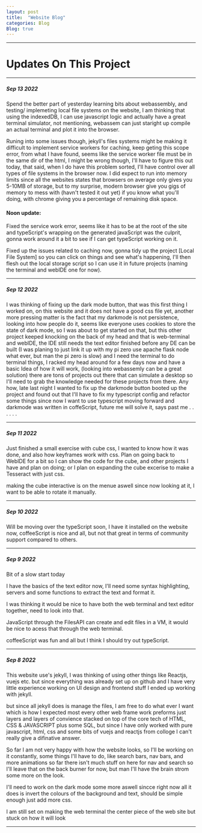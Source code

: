 ```yaml
---
layout: post
title:  "Website Blog"
categories: Blog
Blog: true
---
```


---
# Updates On This Project 

---
##### Sep 13 2022
Spend the better part of yesterday learning bits about webassembly, and testing/ implemeting local file systems on the website, I am thinking that using the indexedDB, I can use javascript logic and actually have a great terminal simulator, not mentioning, webassem can just staright up compile an actual terminal and plot it into the browser.

Runing into some issues though, jekyll's files systems might be making it difficult to implement service workers for caching, keep geting this scope error, from what I have found, seems like the service worker file must be in the same dir of the html, I might be wrong though, I'll have to figure this out today, that said, when I do have this problem sorted, I'll have control over all types of file systems in the browser now. 
I did expect to run into memory limits since all the websites states that browsers on average only gives you 5-10MB of storage, but to my surprise, modern browser give you gigs of memory to mess with (havn't tested it out yet) if you know what you'll doing, with chrome giving you a percentage of remaining disk space.

#### Noon update: 
Fixed the service work error, seems like it has to be at the root of the site and typeScript's wrapping on the generated javaScript was the culprit, gonna work around it a bit to see if I can get typeScript working on it.

Fixed up the issues related to caching now, gonna tidy up the project [Local File System] so you can click on things and see what's happening, I'll then flesh out the local storage script so I can use it in future projects (naming the terminal and webIDE one for now).


---
##### Sep 12 2022
I was thinking of fixing up the dark mode button, that was this first thing I worked on, on this website and it does not have a good css file yet, another more pressing matter is the fact that my darkmode is not persistence, looking into how people do it, seems like everyone uses cookies to store the state of dark mode, so I was about to get started on that, but this other project keeped knocking on the back of my head and that is web-terminal and webIDE, the IDE still needs the text editor finished before any DE can be built (I was planing to just link it up with my pi zero use apache flask node what ever, but man the pi zero is slow) and I need the terminal to do terminal things, I racked my head around for a few days now and have a basic Idea of how it will work, (looking into webassemly can be a great solution) there are tons of projects out there that can simulate a desktop so I'll need to grab the knowledge needed for these projects from there. Any how, late last night I wanted to fix up the darkmode button booted up the project and found out that I'll have to fix my typescript config and refactor some things since now I want to use typescript moving forward and darkmode was written in coffeScript, future me will solve it, says past me . . . . . .


---

##### Sep 11 2022
Just finished a small exercise with cube css, I wanted to know how it was done, and also how keyframes work with css.
Plan on going back to WebIDE for a bit so I can show the code for the cube, and other projects I have and plan on doing;
or I plan on expanding the cube excerise to make a Tesseract with just css.

making the cube interactive is on the menue aswell since now looking at it, I want to be able to rotate it manually.

---

##### Sep 10 2022
Will be moving over the typeScript soon, I have it installed on the website now, coffeeScript is nice and all, but not that great in terms of community support compared to others.

---


##### Sep 9 2022
Bit of a slow start today

I have the basics of the text editor now, I'll need some syntax highlighting, servers and some functions to extract the text and format it.

I was thinking it would be nice to have both the web terminal and text editor together, need to look into that.

JavaScript through the FilesAPI can create and edit files in a VM, it would be nice to acess that through the web terminal.

coffeeScript was fun and all but I think I should try out typeScript.


---
##### Sep 8 2022

This website use's jekyll, I was thinking of using other things like Reactjs, vuejs etc. but since everything was already set up on github and I have very little experience working on UI design and frontend stuff I ended up working with jekyll.

but since all jekyll does is manage the files, I am free to do what ever I want which is how I expected most every other web frame work preforms just layers and layers of convience stacked on top of the core tech of HTML, CSS & JAVASCRIPT plus some SQL, but since I have only worked with pure javascript, html, css and some bits of vuejs and reactjs from colloge I can't really give a difinative answer.

So far I am not very happy with how the website looks, so I'll be working on it constantly, some things I'll have to do, like search bars, nav bars, and more animations so far there isn't much stuff on here for nav and search so I'll leave that on the back burner for now, but man I'll have the brain strom some more on the look.

I'll need to work on the dark mode some more aswell sincce right now all it does is invert the colours of the background and text, should be simple enough just add more css.

I am still set on making the web terminal the center piece of the web site but stuck on how it will look

---